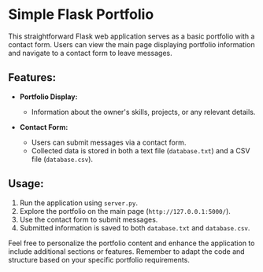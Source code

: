 # Simple Flask Portfolio

This straightforward Flask web application serves as a basic portfolio with a contact form. Users can view the main page displaying portfolio information and navigate to a contact form to leave messages.

## Features:

- **Portfolio Display:**
  - Information about the owner's skills, projects, or any relevant details.

- **Contact Form:**
  - Users can submit messages via a contact form.
  - Collected data is stored in both a text file (`database.txt`) and a CSV file (`database.csv`).

## Usage:

1. Run the application using `server.py`.
2. Explore the portfolio on the main page (`http://127.0.0.1:5000/`).
3. Use the contact form to submit messages.
4. Submitted information is saved to both `database.txt` and `database.csv`.

Feel free to personalize the portfolio content and enhance the application to include additional sections or features. Remember to adapt the code and structure based on your specific portfolio requirements.
